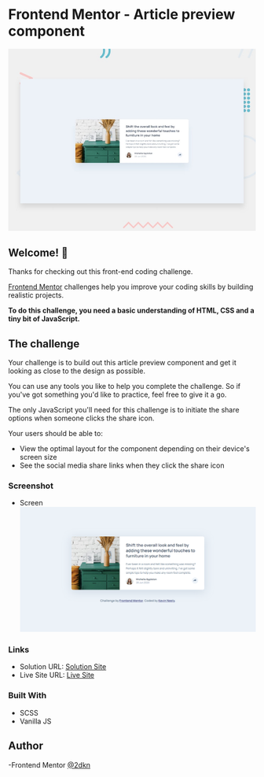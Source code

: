 # Frontend Mentor - Article preview component

![Design preview for the Article preview component coding challenge](./design/desktop-preview.jpg)

## Welcome! 👋

Thanks for checking out this front-end coding challenge.

[Frontend Mentor](https://www.frontendmentor.io) challenges help you improve your coding skills by building realistic projects.

**To do this challenge, you need a basic understanding of HTML, CSS and a tiny bit of JavaScript.**

## The challenge

Your challenge is to build out this article preview component and get it looking as close to the design as possible.

You can use any tools you like to help you complete the challenge. So if you've got something you'd like to practice, feel free to give it a go.

The only JavaScript you'll need for this challenge is to initiate the share options when someone clicks the share icon.

Your users should be able to:

- View the optimal layout for the component depending on their device's screen size
- See the social media share links when they click the share icon

### Screenshot

- Screen
  ![Design preview for the Advice Generator App coding challenge](/design/apcscreenshot.png)

### Links

- Solution URL: [Solution Site](https://www.frontendmentor.io/challenges/article-preview-component-dYBN_pYFT/hub)
- Live Site URL: [Live Site]()

### Built With

- SCSS
- Vanilla JS

## Author

-Frontend Mentor [@2dkn](https://www.frontendmentor.io/profile/2dkn)
